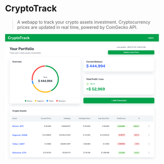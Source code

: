 # CryptoTrack
> A webapp to track your crypto assets investment. Cryptocurrency prices are updated in real time, powered by CoinGecko API.

![portfolio-page](./img/1-portfolio-page.png)
